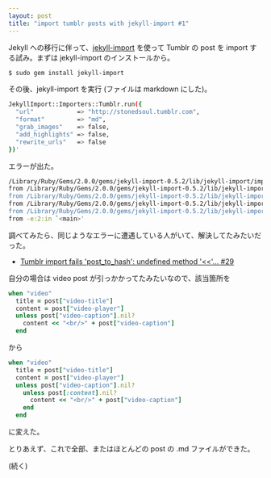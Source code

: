 ```yaml
---
layout: post
title: "import tumblr posts with jekyll-import #1"
---
```


Jekyll への移行に伴って、[jekyll-import](http://import.jekyllrb.com/docs/tumblr/) を使って
Tumblr の post を import する試み。まずは jekyll-import のインストールから。

```sh
$ sudo gem install jekyll-import
```

その後、jekyll-import を実行 (ファイルは markdown にした)。

```sh
JekyllImport::Importers::Tumblr.run({
  "url"            => "http://stonedsoul.tumblr.com",
  "format"         => "md",
  "grab_images"    => false,
  "add_highlights" => false,
  "rewrite_urls"   => false
})'
```

エラーが出た。

```sh
/Library/Ruby/Gems/2.0.0/gems/jekyll-import-0.5.2/lib/jekyll-import/importers/tumblr.rb:135:in `post_to_hash': undefined method `<<' for false:FalseClass (NoMethodError)
from /Library/Ruby/Gems/2.0.0/gems/jekyll-import-0.5.2/lib/jekyll-import/importers/tumblr.rb:47:in `block in process'
from /Library/Ruby/Gems/2.0.0/gems/jekyll-import-0.5.2/lib/jekyll-import/importers/tumblr.rb:47:in `map'
from /Library/Ruby/Gems/2.0.0/gems/jekyll-import-0.5.2/lib/jekyll-import/importers/tumblr.rb:47:in `process'
from /Library/Ruby/Gems/2.0.0/gems/jekyll-import-0.5.2/lib/jekyll-import/importer.rb:23:in `run'
from -e:2:in `<main>'
```

調べてみたら、同じようなエラーに遭遇している人がいて、解決してたみたいだった。

- [Tumblr import fails 'post_to_hash': undefined method '<<'… #29](https://github.com/jekyll/jekyll-import/issues/29)

自分の場合は video post が引っかかってたみたいなので、該当箇所を

```ruby
when "video"
  title = post["video-title"]
  content = post["video-player"]
  unless post["video-caption"].nil?
    content << "<br/>" + post["video-caption"]
  end
```
から

```ruby
when "video"
  title = post["video-title"]
  content = post["video-player"]
  unless post["video-caption"].nil?
    unless post[:content].nil?
      content << "<br/>" + post["video-caption"]
    end
  end
```

に変えた。

とりあえず、これで全部、またはほとんどの post の .md ファイルができた。

(続く)
